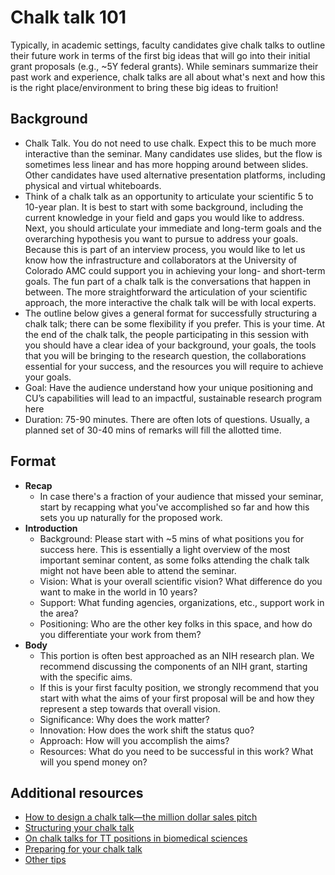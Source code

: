 # Chalk talk 101

Typically, in academic settings, faculty candidates give chalk talks to outline their future work in terms of the first big ideas that will go into their initial grant proposals (e.g., ~5Y federal grants). While seminars summarize their past work and experience, chalk talks are all about what's next and how this is the right place/environment to bring these big ideas to fruition!

## Background
-	Chalk Talk. You do not need to use chalk. Expect this to be much more interactive than the seminar. Many candidates use slides, but the flow is sometimes less linear and has more hopping around between slides. Other candidates have used alternative presentation platforms, including physical and virtual whiteboards. 
-	Think of a chalk talk as an opportunity to articulate your scientific 5 to 10-year plan. It is best to start with some background, including the current knowledge in your field and gaps you would like to address. Next, you should articulate your immediate and long-term goals and the overarching hypothesis you want to pursue to address your goals. Because this is part of an interview process, you would like to let us know how the infrastructure and collaborators at the University of Colorado AMC could support you in achieving your long- and short-term goals. The fun part of a chalk talk is the conversations that happen in between. The more straightforward the articulation of your scientific approach, the more interactive the chalk talk will be with local experts.  
-	The outline below gives a general format for successfully structuring a chalk talk; there can be some flexibility if you prefer. This is your time. At the end of the chalk talk, the people participating in this session with you should have a clear idea of your background, your goals, the tools that you will be bringing to the research question, the collaborations essential for your success, and the resources you will require to achieve your goals. 
- Goal: Have the audience understand how your unique positioning and CU’s capabilities will lead to an impactful, sustainable research program here 
- Duration: 75-90 minutes. There are often lots of questions. Usually, a planned set of 30-40 mins of remarks will fill the allotted time.

## Format
- **Recap**
  - In case there's a fraction of your audience that missed your seminar, start by recapping what you've accomplished so far and how this sets you up naturally for the proposed work.
- **Introduction**
  -	Background: Please start with ~5 mins of what positions you for success here. This is essentially a light overview of the most important seminar content, as some folks attending the chalk talk might not have been able to attend the seminar. 
  -	Vision: What is your overall scientific vision? What difference do you want to make in the world in 10 years? 
  -	Support: What funding agencies, organizations, etc., support work in the area? 
  -	Positioning: Who are the other key folks in this space, and how do you differentiate your work from them? 
- **Body**
  -	This portion is often best approached as an NIH research plan. We recommend discussing the components of an NIH grant, starting with the specific aims. 
  -	If this is your first faculty position, we strongly recommend that you start with what the aims of your first proposal will be and how they represent a step towards that overall vision. 
  -	Significance: Why does the work matter? 
  -	Innovation: How does the work shift the status quo? 
  -	Approach: How will you accomplish the aims? 
  -	Resources: What do you need to be successful in this work? What will you spend money on? 

## Additional resources
- [How to design a chalk talk—the million dollar sales pitch](https://doi.org/10.1091/mbc.E19-01-0007)
- [Structuring your chalk talk](https://pdco.med.jhmi.edu/job_search_toolkit/academic/chalk-talk/)
- [On chalk talks for TT positions in biomedical sciences](https://www.med.upenn.edu/shorterlab/Papers/ChalkTalk.pdf)
- [Preparing for your chalk talk](https://www.ascb.org/careers/academic-chalk-talk/)
- [Other tips](https://www.careers.cam.ac.uk/files/advice_on_doing_a_chalk_talk.pdf)



